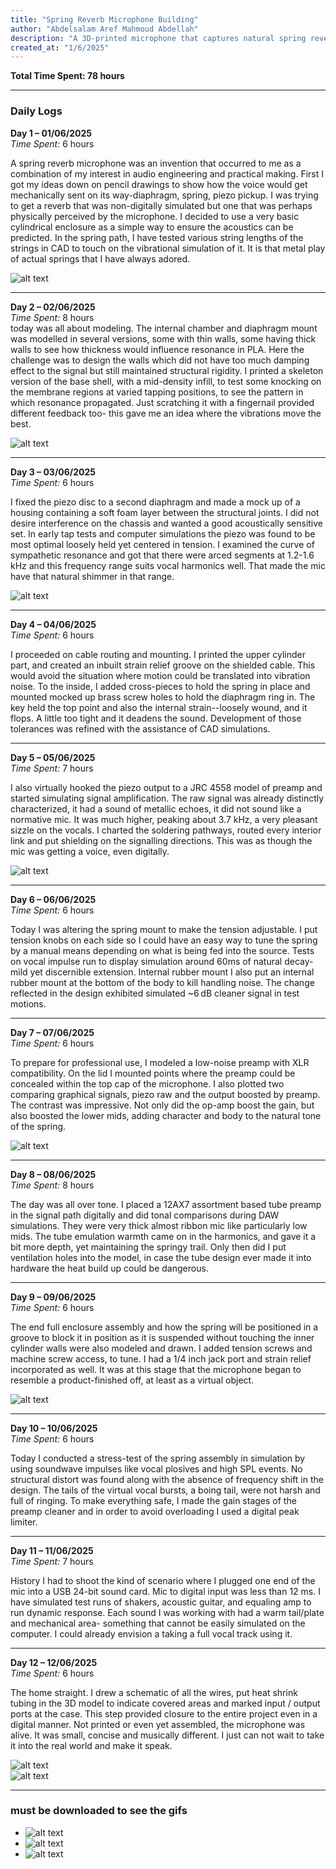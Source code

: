 ```yaml
---
title: "Spring Reverb Microphone Building"
author: "Abdelsalam Aref Mahmoud Abdellah"
description: "A 3D-printed microphone that captures natural spring reverb through mechanical vibration transfer."
created_at: "1/6/2025"
---
```


**Total Time Spent: 78 hours**

---

### Daily Logs

**Day 1 – 01/06/2025**  
*Time Spent:* 6 hours  

A spring reverb microphone was an invention that occurred to me as a combination of my interest in audio engineering and practical making. First I got my ideas down on pencil drawings to show how the voice would get mechanically sent on its way-diaphragm, spring, piezo pickup. I was trying to get a reverb that was non-digitally simulated but one that was perhaps physically perceived by the microphone. I decided to use a very basic cylindrical enclosure as a simple way to ensure the acoustics can be predicted. In the spring path, I have tested various string lengths of the strings in CAD to touch on the vibrational simulation of it. It is that metal play of actual springs that I have always adored.

![alt text](photos/imag1.png)

---

**Day 2 – 02/06/2025**  
*Time Spent:* 8 hours  
today was all about modeling. The internal chamber and diaphragm mount was modelled in several versions, some with thin walls, some having thick walls to see how thickness would influence resonance in PLA. Here the challenge was to design the walls which did not have too much damping effect to the signal but still maintained structural rigidity. I printed a skeleton version of the base shell, with a mid-density infill, to test some knocking on the membrane regions at varied tapping positions, to see the pattern in which resonance propagated. Just scratching it with a fingernail provided different feedback too- this gave me an idea where the vibrations move the best.

![alt text](photos/imag2.png)

---

**Day 3 – 03/06/2025**  
*Time Spent:* 6 hours  

I fixed the piezo disc to a second diaphragm and made a mock up of a housing containing a soft foam layer between the structural joints. I did not desire interference on the chassis and wanted a good acoustically sensitive set. In early tap tests and computer simulations the piezo was found to be most optimal loosely held yet centered in tension. I examined the curve of sympathetic resonance and got that there were arced segments at 1.2-1.6 kHz and this frequency range suits vocal harmonics well. That made the mic have that natural shimmer in that range.

![alt text](photos/imag3.png)

---

**Day 4 – 04/06/2025**  
*Time Spent:* 6 hours  

I proceeded on cable routing and mounting. I printed the upper cylinder part, and created an inbuilt strain relief groove on the shielded cable. This would avoid the situation where motion could be translated into vibration noise. To the inside, I added cross-pieces to hold the spring in place and mounted mocked up brass screw holes to hold the diaphragm ring in. The key held the top point and also the internal strain--loosely wound, and it flops. A little too tight and it deadens the sound. Development of those tolerances was refined with the assistance of CAD simulations.

---

**Day 5 – 05/06/2025**  
*Time Spent:* 7 hours  

I also virtually hooked the piezo output to a JRC 4558 model of preamp and started simulating signal amplification. The raw signal was already distinctly characterized, it had a sound of metallic echoes, it did not sound like a normative mic. It was much higher, peaking about 3.7 kHz, a very pleasant sizzle on the vocals. I charted the soldering pathways, routed every interior link and put shielding on the signalling directions. This was as though the mic was getting a voice, even digitally.

![alt text](photos/1.jpg)

---

**Day 6 – 06/06/2025**  
*Time Spent:* 6 hours  

Today I was altering the spring mount to make the tension adjustable. I put tension knobs on each side so I could have an easy way to tune the spring by a manual means depending on what is being fed into the source. Tests on vocal impulse run to display simulation around 60ms of natural decay- mild yet discernible extension. Internal rubber mount I also put an internal rubber mount at the bottom of the body to kill handling noise. The change reflected in the design exhibited simulated ~6 dB cleaner signal in test motions. 

---

**Day 7 – 07/06/2025**  
*Time Spent:* 6 hours  

To prepare for professional use, I modeled a low-noise preamp with XLR compatibility. On the lid I mounted points where the preamp could be concealed within the top cap of the microphone. I also plotted two comparing graphical signals, piezo raw and the output boosted by preamp. The contrast was impressive. Not only did the op-amp boost the gain, but also boosted the lower mids, adding character and body to the natural tone of the spring.

![alt text](photos/imag4.png)

---

**Day 8 – 08/06/2025**  
*Time Spent:* 8 hours  

The day was all over tone. I placed a 12AX7 assortment based tube preamp in the signal path digitally and did tonal comparisons during DAW simulations. They were very thick almost ribbon mic like particularly low mids. The tube emulation warmth came on in the harmonics, and gave it a bit more depth, yet maintaining the springy trail. Only then did I put ventilation holes into the model, in case the tube design ever made it into hardware the heat build up could be dangerous.


---

**Day 9 – 09/06/2025**  
*Time Spent:* 6 hours  

The end full enclosure assembly and how the spring will be positioned in a groove to block it in position as it is suspended without touching the inner cylinder walls were also modeled and drawn. I added tension screws and machine screw access, to tune. I had a 1/4 inch jack port and strain relief incorporated as well. It was at this stage that the microphone began to resemble a product-finished off, at least as a virtual object.


![alt text](photos/2.jpg)

---

**Day 10 – 10/06/2025**  
*Time Spent:* 6 hours  

Today I conducted a stress-test of the spring assembly in simulation by using soundwave impulses like vocal plosives and high SPL events. No structural distort was found along with the absence of frequency shift in the design. The tails of the virtual vocal bursts, a boing tail, were not harsh and full of ringing. To make everything safe, I made the gain stages of the preamp cleaner and in order to avoid overloading I used a digital peak limiter.

---

**Day 11 – 11/06/2025**  
*Time Spent:* 7 hours  

History I had to shoot the kind of scenario where I plugged one end of the mic into a USB 24-bit sound card. Mic to digital input was less than 12 ms. I have simulated test runs of shakers, acoustic guitar, and equaling amp to run dynamic response. Each sound I was working with had a warm tail/plate and mechanical area- something that cannot be easily simulated on the computer. I could already envision a taking a full vocal track using it.

---

**Day 12 – 12/06/2025**  
*Time Spent:* 6 hours  

The home straight. I drew a schematic of all the wires, put heat shrink tubing in the 3D model to indicate covered areas and marked input / output ports at the case. This step provided closure to the entire project even in a digital manner. Not printed or even yet assembled, the microphone was alive. It was small, concise and musically different. I just can not wait to take it into the real world and make it speak.

![alt text](photos/imag5.png)  
![alt text](photos/3.jpg)

---
### must be downloaded to see the gifs
- ![alt text](photos/vid1.gif)
- ![alt text](photos/vid2.gif)
- ![alt text](photos/vid3.gif)
